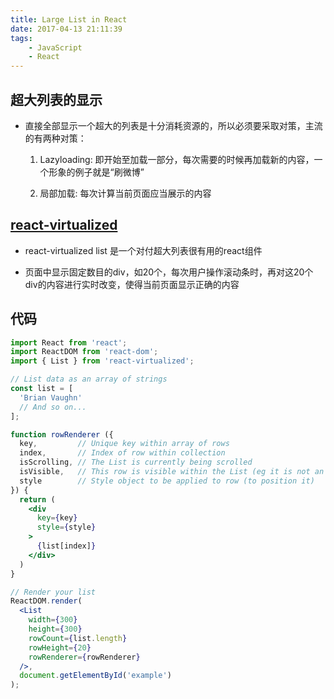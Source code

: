 ```yaml
---
title: Large List in React
date: 2017-04-13 21:11:39
tags:
	- JavaScript
	- React
---
```


## 超大列表的显示

* 直接全部显示一个超大的列表是十分消耗资源的，所以必须要采取对策，主流的有两种对策：

	1. Lazyloading: 即开始至加载一部分，每次需要的时候再加载新的内容，一个形象的例子就是“刷微博”

	2. 局部加载: 每次计算当前页面应当展示的内容

<!-- more -->

## [react-virtualized](https://github.com/bvaughn/react-virtualized)

* react-virtualized list 是一个对付超大列表很有用的react组件

* 页面中显示固定数目的div，如20个，每次用户操作滚动条时，再对这20个div的内容进行实时改变，使得当前页面显示正确的内容

## 代码

```jsx
import React from 'react';
import ReactDOM from 'react-dom';
import { List } from 'react-virtualized';

// List data as an array of strings
const list = [
  'Brian Vaughn'
  // And so on...
];

function rowRenderer ({
  key,         // Unique key within array of rows
  index,       // Index of row within collection
  isScrolling, // The List is currently being scrolled
  isVisible,   // This row is visible within the List (eg it is not an overscanned row)
  style        // Style object to be applied to row (to position it)
}) {
  return (
    <div
      key={key}
      style={style}
    >
      {list[index]}
    </div>
  )
}

// Render your list
ReactDOM.render(
  <List
    width={300}
    height={300}
    rowCount={list.length}
    rowHeight={20}
    rowRenderer={rowRenderer}
  />,
  document.getElementById('example')
);
```